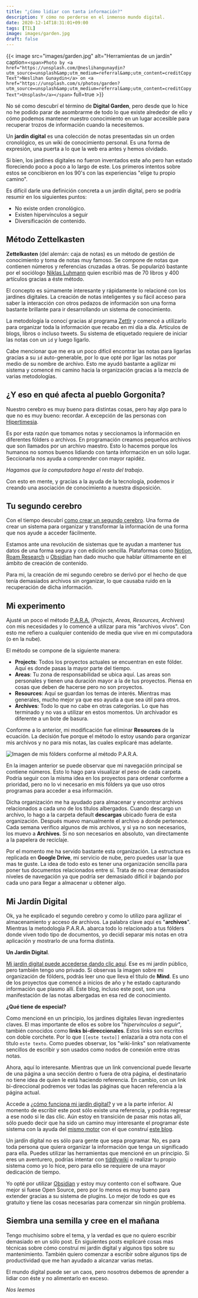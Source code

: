 ```yaml
---
title: "¿Cómo lidiar con tanta información?"
description: Y cómo no perderse en el inmenso mundo digital.
date: 2020-12-14T18:31:01+09:00
tags: [TIL]
image: images/garden.jpg
draft: false
---
```


{{< image src="images/garden.jpg" alt="Herramientas de un jardín" caption=`<span>Photo by <a href="https://unsplash.com/@neslihangunaydin?utm_source=unsplash&amp;utm_medium=referral&amp;utm_content=creditCopyText">Neslihan Gunaydin</a> on <a href="https://unsplash.com/s/photos/garden?utm_source=unsplash&amp;utm_medium=referral&amp;utm_content=creditCopyText">Unsplash</a></span>` full=true >}}

No sé como descubrí el término de **Digital Garden**, pero desde que lo hice no he podido parar de asombrarme de todo lo que existe alrededor de ello y cómo podemos mantener nuestro conocimiento en un lugar accesible para recuperar trozos de información cuando la necesitemos.

Un **jardín digital** es una colección de notas presentadas sin un orden cronológico, es un wiki de conocimiento personal. Es una forma de expresión, una puerta a lo que la web era antes y hemos olvidado.

Si bien, los jardines digitales no fueron inventados este año pero han estado floreciendo poco a poco a lo largo de este. Los primeros intentos sobre estos se concibieron en los 90's con las experiencias "elige tu propio camino".

Es difícil darle una definición concreta a un jardín digital, pero se podría resumir en los siguientes puntos:

- No existe orden cronológico.
- Existen hipervínculos a seguir
- Diversificación de contenido.

## Método Zettelkasten

**Zettelkasten** (del alemán: caja de notas) es un método de gestión de conocimiento y toma de notas muy famoso. Se compone de notas que contienen números y referencias cruzadas a otras. Se popularizó bastante por el sociólogo [Niklas Luhmann](https://es.wikipedia.org/wiki/Niklas_Luhmann) quien escribió mas de 70 libros y 400 artículos gracias a éste método.

El concepto es súmamente interesante y rápidamente lo relacioné con los jardines digitales. La creación de notas inteligentes y su fácil acceso para saber la interacción con otros pedazos de información son una forma bastante brillante para ir desarrollando un sistema de conocimiento.

La metodología la conocí gracias al programa [Zettlr](https://www.zettlr.com/) y comencé a utilizarlo para organizar toda la información que recabo en mi día a día. Artículos de blogs, libros o incluso tweets. Su sistema de etiquetado requiere de iniciar las notas con un `id` y luego ligarlo.

Cabe mencionar que me era un poco difícil encontrar las notas para ligarlas gracias a su `id` auto-generable, por lo que opté por ligar las notas por medio de su nombre de archivo. Esto me ayudó bastante a agilizar mi sistema y comencé mi camino hacia la organización gracias a la mezcla de varias metodologías.


## ¿Y eso en qué afecta al pueblo Gorgonita?

Nuestro cerebro es muy bueno para distintas cosas, pero hay algo para lo que no es muy bueno: recordar. A excepción de las personas con [Hipertimesia](https://es.wikipedia.org/wiki/Hipertimesia).

Es por esta razón que tomamos notas y seccionamos la información en diferentes fólders o archivos. En programación creamos pequeños archivos que son llamados por un archivo maestro. Esto lo hacemos porque los humanos no somos buenos lidiando con tanta información en un sólo lugar. Seccionarla nos ayuda a comprender con mayor rapidéz.

_Hagamos que la computadora haga el resto del trabajo_.

Con esto en mente, y gracias a la ayuda de la tecnología, podemos ir creando una asociación de conocimiento a nuestra disposición.

## Tu segundo cerebro

Con el tiempo descubrí [como crear un segundo cerebro](https://fortelabs.co/blog/basboverview/). Una forma de crear un sistema para organizar y transformar la información de una forma que nos ayude a acceder fácilmente.

Estamos ante una revolución de sistemas que te ayudan a mantener tus datos de una forma segura y con edición sencilla. Plataformas como [Notion](https://www.notion.so/), [Roam Research](https://roamresearch.com/) u [Obsidian](https://obsidian.md/) han dado mucho que hablar últimamente en el ámbito de creación de contenido.

Para mi, la creación de mi segundo cerebro se derivó por el hecho de que tenía demasiados archivos sin organizar, lo que causaba ruido en la recuperación de dicha información. 

## Mi experimento

Ajusté un poco el método [P.A.R.A.](https://fortelabs.co/blog/para/) (*Projects, Areas, Resources, Archives*) con mis necesidades y lo comencé a utilizar para mis "archivos vivos". Con esto me refiero a cualquier contenido de media que vive en mi computadora (o en la nube).

El método se compone de la siguiente manera:

- **Projects**: Todos los proyectos actuales se encuentran en este fólder. Aquí es donde pasas la mayor parte del tiempo.
- **Areas**: Tu zona de responsabilidad se ubica aquí. Las areas son personales y tienen una duración mayor a la de tus proyectos. Piensa en cosas que deben de hacerse pero no son proyectos.
- **Resources**: Aquí se guardan los temas de interés. Mientras mas generales, mucho mejor ya que eso ayuda a que sea útil para otros.
- **Archives**: Todo lo que no cabe en otras categorías. Lo que has terminado y no vas a utilizar en estos momentos. Un archivador es diferente a un bote de basura.

Conforme a lo anterior, mi modificación fue eliminar **Resources** de la ecuación. La decisión fue porque el método lo estoy usando para organizar mis archivos y no para mis notas, las cuales explicaré mas adelante.

![Imagen de mis fólders conforme al método P.A.R.A.](images/PARA_method.jpg)

En la imagen anterior se puede observar que mi navegación principal se contiene números. Esto lo hago para visualizar el peso de cada carpeta. Podría seguir con la misma idea en los proyectos para ordenar conforme a prioridad, pero no lo vi necesario en mis fólders ya que uso otros programas para acceder a esa información.

Dicha organización me ha ayudado para almacenar y encontrar archivos relacionados a cada uno de los títulos albergados. Cuando descargo un archivo, lo hago a la carpeta default **descargas** ubicado fuera de esta organización. Después muevo manualmente el archivo a donde pertenece. Cada semana verifico algunos de mis archivos, y si ya no son necesarios, los muevo a **Archives**. Si no son necesarios en absoluto, van directamente a la papelera de reciclaje.

Por el momento me ha servido bastante esta organización. La estructura es replicada en **Google Drive**, mi servicio de nube, pero puedes usar la que mas te guste. La idea de todo esto es tener una organización sencilla para poner tus documentos relacionados entre sí. Trata de no crear demasiados niveles de navegación ya que podría ser demasiado difícil ir bajando por cada uno para llegar a almacenar u obtener algo.

## Mi Jardín Digital

Ok, ya he explicado el segundo cerebro y como lo utilizo para agilizar el almacenamiento y acceso de archivos. La palabra clave aquí es "**archivos**". Mientras la metodología P.A.R.A. abarca todo lo relacionado a tus fólders donde viven todo tipo de documentos, yo decidí separar mis notas en otra aplicación y mostrarlo de una forma distinta.

**Un Jardín Digital**.

[Mi jardín digital puede accederse dando clic aquí](https://garden.algus.ninja). Ese es mi jardín público, pero también tengo uno privado. Si observas la imagen sobre mi organización de fólders, podrás leer uno que lleva el título de **Mind**. Es uno de los proyectos que comencé a inicios de año y he estado capturando información que plasmo allí. Este blog, incluso este post, son una manifestación de las notas albergadas en esa red de conocimiento.

**¿Qué tiene de especial?**

Como mencioné en un principio, los jardines digitales llevan ingredientes claves. El mas importante de ellos es sobre los "*hipervínculos a seguir*", también conocidos como **links bi-direccionales**. Estos links son escritos con doble corchete. Por lo que `[[este texto]]` enlazaría a otra nota con el título `este texto`. Como puedes observar, los "wiki-links" son relativamente sencillos de escribir y son usados como nodos de conexión entre otras notas.

Ahora, aquí lo interesante. Mientras que un link convencional puede llevarte de una página a una sección dentro o fuera de otra página, el destinatario no tiene idea de quien le está haciendo referencia. En cambio, con un link bi-direccional podremos ver todas las páginas que hacen referencia a la página actual. 

Accede a [¿cómo funciona mi jardín digital?](https://garden.algus.ninja/como-funciona-esta-pagina) y ve a la parte inferior. Al momento de escribir este post sólo existe una referencia, y podrás regresar a ese nodo si le das clic. Aún estoy en transición de pasar mis notas allí, sólo puedo decir que ha sido un camino muy interesante el programar éste sistema con la ayuda del [mismo motor](https://gohugo.io/) con el que construí [este blog](https://algus.ninja/es/hola-mundo/).

Un jardín digital no es sólo para gente que sepa programar. No, es para toda persona que quiera organizar la información que tenga un significado para ella. Puedes utilizar las herramientas que mencioné en un principio. Si eres un aventurero, podrías intentar con [tiddlywiki](https://tiddlywiki.com/) o realizar tu propio sistema como yo lo hice, pero para ello se requiere de una mayor dedicación de tiempo.

Yo opté por utilizar [Obsidian](http://obsidian.md/) y estoy muy contento con el software. Que mejor si fuese Open Source, pero por lo menos es muy bueno para extender gracias a su sistema de plugins. Lo mejor de todo es que es gratuito y tiene las cosas necesarias para comenzar sin ningún problema.

## Siembra una semilla y cree en el mañana

Tengo muchísimo sobre el tema, y la verdad es que no quiero escribir demasiado en un sólo post. En siguientes posts explicaré cosas mas técnicas sobre cómo construí mi jardín digital y algunos tips sobre su mantenimiento. También quiero comenzar a escribir sobre algunos tips de productividad que me han ayudado a alcanzar varias metas.

El mundo digital puede ser un caos, pero nosotros debemos de aprender a lidiar con éste y no alimentarlo en exceso.

*Nos leemos*